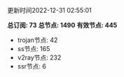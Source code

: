 更新时间2022-12-31 02:55:01

**总订阅: 73**
**总节点: 1490**
**有效节点: 445**
- trojan节点: 42
- ss节点: 165
- v2ray节点: 232
- ssr节点: 6
